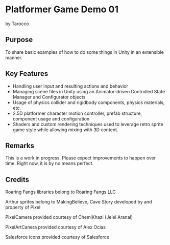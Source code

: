Platformer Game Demo 01
=====

by Tarocco

Purpose
-----

To share basic examples of how to do some things in Unity in an extensible manner.

Key Features
-----

- Handling user input and resulting actions and behavior
- Managing scene files in Unity using an Animator-driven Controlled State Manager and Configurator objects
- Usage of physics collider and rigidbody components, physics materials, etc.
- 2.5D platformer character motion controller, prefab structure, component usage and configuration
- Shaders and custom rendering techniques used to leverage retro sprite game style while allowing mixing with 3D content.

Remarks
-----

This is a work in progress. Please expect improvements to happen over time. Right now, it is by no means perfect.


Credits
-----

Roaring Fangs libraries belong to Roaring Fangs LLC

Arthur sprites belong to MakingBelieve, Cave Story developed by and property of Pixel

PixelCamera provided courtesy of ChemiKhazi (Jeiel Aranal)

PixelArtCanera provided courtesy of Alex Ocias

Salesforce icons provided courtesy of Salesforce